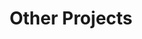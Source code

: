 ---
title: Other Projects
layout: category
permalink: /projects/
taxonomy: projects
author_profile: true
---